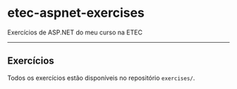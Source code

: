 # etec-aspnet-exercises
Exercícios de ASP.NET do meu curso na ETEC

---

## Exercícios

Todos os exercícios estão disponíveis no repositório `exercises/`.
